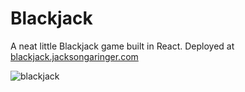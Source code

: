 # Blackjack

A neat little Blackjack game built in React. Deployed at [blackjack.jacksongaringer.com](https://blackjack.jacksongaringer.com/)

![blackjack](https://github.com/garinger/blackjack/assets/32364515/68aebca8-92bc-4edd-8e35-a87b4ebf345b)

